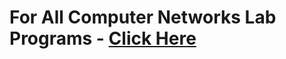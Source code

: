 # For All Computer Networks Lab Programs - [Click Here](https://github.com/chandansgowda/jssstu-cn-lab)
